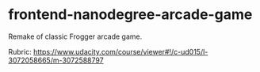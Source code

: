 frontend-nanodegree-arcade-game
===============================

Remake of classic Frogger arcade game.

Rubric: https://www.udacity.com/course/viewer#!/c-ud015/l-3072058665/m-3072588797
